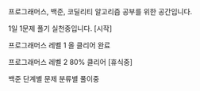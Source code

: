 프로그래머스, 백준, 코딜리티 알고리즘 공부를 위한 공간입니다.

1일 1문제 풀기 실천중입니다. [시작]


프로그래머스 레벨 1 올 클리어 완료

프로그래머스 레벨 2 80% 클리어 [휴식중]

백준 단계별 문제 분류별 풀이중

